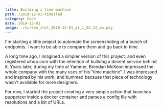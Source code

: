 ```yaml
---
title: Building a time machine
path: /2019-12-03-timesled
category: Code
date: 2019-12-03
image: ./screen_shot_2019-12-04_at_1_02_33_am.png
---
```


I'm starting a little project to automate the screenshoting of a bunch of endpoints. I want to be able to compare them and go back in time.

A long time ago, I imagined a simpler version of this project, and even registered uihop.com with the intention of builidng a decent service behind it. Years later, during my time at Yammer, Brendan McKeon impressed the whole company with the many uses of his "time machine". I was impressed and inspired by his work, and bummed because that piece of technology wasn't available for more designers. 

For now, I started the project creating a very simple action that launches puppeteer inside a docker container and parses a config file with resolutions and a list of URLs.

